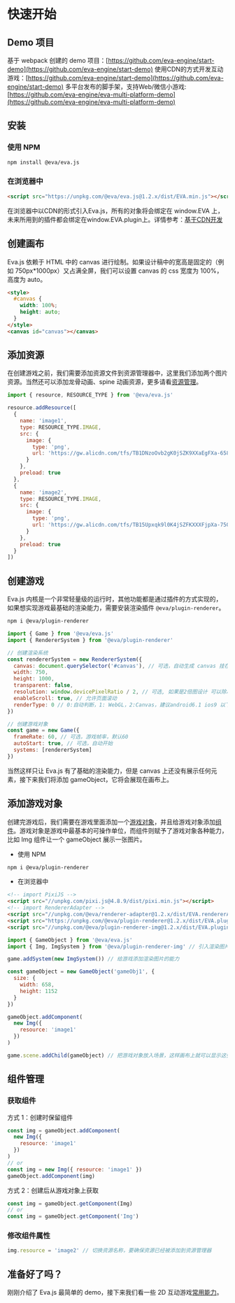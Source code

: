 # 快速开始

## Demo 项目

基于 webpack 创建的 demo 项目：[https://github.com/eva-engine/start-demo](https://github.com/eva-engine/start-demo)
使用CDN的方式开发互动游戏：[https://github.com/eva-engine/start-demo](https://github.com/eva-engine/start-demo)
多平台发布的脚手架，支持Web/微信小游戏: [https://github.com/eva-engine/eva-multi-platform-demo](https://github.com/eva-engine/eva-multi-platform-demo)


## 安装

### 使用 NPM
```bash
npm install @eva/eva.js
```

### 在浏览器中
```html
<script src="https://unpkg.com/@eva/eva.js@1.2.x/dist/EVA.min.js"></script>
```
在浏览器中以CDN的形式引入Eva.js，所有的对象将会绑定在 window.EVA 上，未来所用到的插件都会绑定在window.EVA.plugin上。详情参考：[基于CDN开发](cdnIntro)

## 创建画布

Eva.js 依赖于 HTML 中的 canvas 进行绘制。如果设计稿中的宽高是固定的（例如 750px\*1000px）又占满全屏，我们可以设置 canvas 的 css 宽度为 100%，高度为 auto。

```html
<style>
  #canvas {
    width: 100%;
    height: auto;
  }
</style>
<canvas id="canvas"></canvas>
```

## 添加资源

在创建游戏之前，我们需要添加资源文件到资源管理器中，这里我们添加两个图片资源。当然还可以添加龙骨动画、spine 动画资源，更多请看[资源管理](resourceManagement)。

```js
import { resource, RESOURCE_TYPE } from '@eva/eva.js'

resource.addResource([
  {
    name: 'image1',
    type: RESOURCE_TYPE.IMAGE,
    src: {
      image: {
        type: 'png',
        url: 'https://gw.alicdn.com/tfs/TB1DNzoOvb2gK0jSZK9XXaEgFXa-658-1152.webp'
      }
    },
    preload: true
  },
  {
    name: 'image2',
    type: RESOURCE_TYPE.IMAGE,
    src: {
      image: {
        type: 'png',
        url: 'https://gw.alicdn.com/tfs/TB15Upxqk9l0K4jSZFKXXXFjpXa-750-1624.jpg'
      }
    },
    preload: true
  }
])
```

## 创建游戏

Eva.js 内核是一个非常轻量级的运行时，其他功能都是通过插件的方式实现的，如果想实现游戏最基础的渲染能力，需要安装渲染插件 `@eva/plugin-renderer`。

```bash
npm i @eva/plugin-renderer
```

```js
import { Game } from '@eva/eva.js'
import { RendererSystem } from '@eva/plugin-renderer'

// 创建渲染系统
const rendererSystem = new RendererSystem({
  canvas: document.querySelector('#canvas'), // 可选，自动生成 canvas 挂在 game.canvas 上
  width: 750,
  height: 1000,
  transparent: false,
  resolution: window.devicePixelRatio / 2, // 可选, 如果是2倍图设计 可以除以2
  enableScroll: true, // 允许页面滚动
  renderType: 0 // 0:自动判断，1: WebGL，2:Canvas，建议android6.1 ios9 以下使用Canvas，需业务判断。
})

// 创建游戏对象
const game = new Game({
  frameRate: 60, // 可选，游戏帧率，默认60
  autoStart: true, // 可选，自动开始
  systems: [rendererSystem]
})
```

当然这样只让 Eva.js 有了基础的渲染能力，但是 canvas 上还没有展示任何元素，接下来我们将添加 gameObject，它将会展现在画布上。

## 添加游戏对象

创建完游戏后，我们需要在游戏里面添加一个[游戏对象](gameObject)，并且给游戏对象添加[组件](customComponent)。游戏对象是游戏中最基本的可操作单位，而组件则赋予了游戏对象各种能力，比如 Img 组件让一个 gameObject 展示一张图片。


- 使用 NPM
```bash
npm i @eva/plugin-renderer
```

- 在浏览器中
```html
<!-- import PixiJS -->
<script src="//unpkg.com/pixi.js@4.8.9/dist/pixi.min.js"></script>
<!-- import RendererAdapter -->
<script src="//unpkg.com/@eva/renderer-adapter@1.2.x/dist/EVA.rendererAdapter.min.js"></script>
<script src="https://unpkg.com/@eva/plugin-renderer@1.2.x/dist/EVA.plugin.renderer.min.js"></script>
<script src="//unpkg.com/@eva/plugin-renderer-img@1.2.x/dist/EVA.plugin.renderer.img.min.js"></script>
```


```js
import { GameObject } from '@eva/eva.js'
import { Img, ImgSystem } from '@eva/plugin-renderer-img' // 引入渲染图片所需要的组件和系统

game.addSystem(new ImgSystem()) // 给游戏添加渲染图片的能力

const gameObject = new GameObject('gameObj1', {
  size: {
    width: 658,
    height: 1152
  }
})

gameObject.addComponent(
  new Img({
    resource: 'image1'
  })
)

game.scene.addChild(gameObject) // 把游戏对象放入场景，这样画布上就可以显示这张图片了
```

## 组件管理

### 获取组件

方式 1：创建时保留组件

```js
const img = gameObject.addComponent(
  new Img({
    resource: 'image1'
  })
)
// or
const img = new Img({ resource: 'image1' })
gameObject.addComponent(img)
```

方式 2：创建后从游戏对象上获取

```js
const img = gameObject.getComponent(Img)
// or
const img = gameObject.getComponent('Img')
```

### 修改组件属性

```js
img.resource = 'image2' // 切换资源名称，要确保资源已经被添加到资源管理器
```

## 准备好了吗？

刚刚介绍了 Eva.js 最简单的 demo，接下来我们看一些 2D 互动游戏[常用能力](resourceManagement)。


